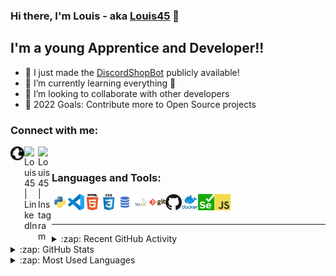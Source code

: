 ### Hi there, I'm Louis - aka [Louis45][website] 👋 

## I'm a young Apprentice and Developer!!

- 🔭 I just made the [DiscordShopBot](https://github.com/Luois45/DiscordShopBot) publicly available!
- 🌱 I’m currently learning everything 🤣
- 👯 I’m looking to collaborate with other developers
- 🥅 2022 Goals: Contribute more to Open Source projects

### Connect with me:

[<img align="left" alt="linktree.louis45.de" width="22px" src="https://raw.githubusercontent.com/iconic/open-iconic/master/svg/globe.svg" />][website]
[<img align="left" alt="Louis45 | LinkedIn" width="22px" src="https://cdn.jsdelivr.net/npm/simple-icons@v3/icons/linkedin.svg" />][linkedin]
[<img align="left" alt="Louis45 | Instagram" width="22px" src="https://cdn.jsdelivr.net/npm/simple-icons@v3/icons/instagram.svg" />][instagram]

<br />

### Languages and Tools:

[<img align="left" alt="Python" width="26px" src="https://raw.githubusercontent.com/github/explore/80688e429a7d4ef2fca1e82350fe8e3517d3494d/topics/python/python.png" />](https://github.com/topics/python)
[<img align="left" alt="Visual Studio Code" width="26px" src="https://raw.githubusercontent.com/github/explore/bbd48b997e8d0bef63f676eca4da5e1f76487b56/topics/visual-studio-code/visual-studio-code.png" />](https://github.com/topics/visual-studio-code)
[<img align="left" alt="HTML" width="26px" src="https://raw.githubusercontent.com/github/explore/80688e429a7d4ef2fca1e82350fe8e3517d3494d/topics/html/html.png" />](https://github.com/topics/html)
[<img align="left" alt="CSS" width="26px" src="https://raw.githubusercontent.com/github/explore/80688e429a7d4ef2fca1e82350fe8e3517d3494d/topics/css/css.png" />](https://github.com/topics/css)
[<img align="left" alt="SQL" width="26px" src="https://raw.githubusercontent.com/github/explore/80688e429a7d4ef2fca1e82350fe8e3517d3494d/topics/sql/sql.png" />](https://github.com/topics/sql)
[<img align="left" alt="MySQL" width="26px" src="https://raw.githubusercontent.com/github/explore/80688e429a7d4ef2fca1e82350fe8e3517d3494d/topics/mysql/mysql.png" />](https://github.com/topics/mysql)
[<img align="left" alt="Git" width="26px" src="https://raw.githubusercontent.com/github/explore/80688e429a7d4ef2fca1e82350fe8e3517d3494d/topics/git/git.png" />](https://github.com/topics/git)
[<img align="left" alt="GitHub" width="26px" src="https://raw.githubusercontent.com/github/explore/78df643247d429f6cc873026c0622819ad797942/topics/github/github.png" />](https://github.com/topics/github)
[<img align="left" alt="GitHub" width="26px" src="https://raw.githubusercontent.com/github/explore/80688e429a7d4ef2fca1e82350fe8e3517d3494d/topics/docker/docker.png" />](https://github.com/topics/docker)
[<img align="left" alt="Selenium" width="26px" src="https://raw.githubusercontent.com/github/explore/6c7084bb772f6fabaae377f5ae4a607594234ee6/topics/selenium/selenium.png" />](https://github.com/topics/selenium)
[<img align="left" alt="JavaScript" width="26px" src="https://raw.githubusercontent.com/github/explore/80688e429a7d4ef2fca1e82350fe8e3517d3494d/topics/javascript/javascript.png" />](https://github.com/topics/javascript)

<br />
<br />

---

<details>
  <summary>:zap: Recent GitHub Activity</summary>
  
<!--START_SECTION:activity-->
1. 🗣 Commented on [#5](https://github.com/Luois45/claim-free-steam-packages/issues/5) in [Luois45/claim-free-steam-packages](https://github.com/Luois45/claim-free-steam-packages)
2. 🗣 Commented on [#5](https://github.com/Luois45/claim-free-steam-packages/issues/5) in [Luois45/claim-free-steam-packages](https://github.com/Luois45/claim-free-steam-packages)
3. 🗣 Commented on [#5](https://github.com/Luois45/claim-free-steam-packages/issues/5) in [Luois45/claim-free-steam-packages](https://github.com/Luois45/claim-free-steam-packages)
4. 🗣 Commented on [#5](https://github.com/Luois45/claim-free-steam-packages/issues/5) in [Luois45/claim-free-steam-packages](https://github.com/Luois45/claim-free-steam-packages)
5. 🗣 Commented on [#4](https://github.com/Luois45/claim-free-steam-packages/issues/4) in [Luois45/claim-free-steam-packages](https://github.com/Luois45/claim-free-steam-packages)
6. ❗️ Closed issue [#4](https://github.com/Luois45/claim-free-steam-packages/issues/4) in [Luois45/claim-free-steam-packages](https://github.com/Luois45/claim-free-steam-packages)
7. 🎉 Merged PR [#6](https://github.com/Luois45/claim-free-steam-packages/pull/6) in [Luois45/claim-free-steam-packages](https://github.com/Luois45/claim-free-steam-packages)
8. 💪 Opened PR [#6](https://github.com/Luois45/claim-free-steam-packages/pull/6) in [Luois45/claim-free-steam-packages](https://github.com/Luois45/claim-free-steam-packages)
9. 🗣 Commented on [#4](https://github.com/Luois45/claim-free-steam-packages/issues/4) in [Luois45/claim-free-steam-packages](https://github.com/Luois45/claim-free-steam-packages)
10. 🎉 Merged PR [#1](https://github.com/Luois45/DNSBlocklists/pull/1) in [Luois45/DNSBlocklists](https://github.com/Luois45/DNSBlocklists)
<!--END_SECTION:activity-->
  
</details>

<details>
  <summary>:zap: GitHub Stats</summary>
  <a href="https://github.com/Luois45?tab=repositories">
    <img align="center" alt="Louis45's GitHub Stats" src="https://github-readme-stats.vercel.app/api?username=Luois45&count_private=true&theme=tokyonight&show_icons=true" />
  </a>
</details>

<details>
  <summary>:zap: Most Used Languages</summary>
  <a href="https://github.com/Luois45?tab=repositories">
    <img align="center" alt="Louis45's Most Used Languages" src="https://github-readme-stats.vercel.app/api/top-langs/?username=Luois45&count_private=true&theme=tokyonight&layout=compact" />
  </a>
</details>

[website]: https://linktree.louis45.de/
[instagram]: https://rebrand.ly/instagram-45
[linkedin]: https://rebrand.ly/linkedin-45

